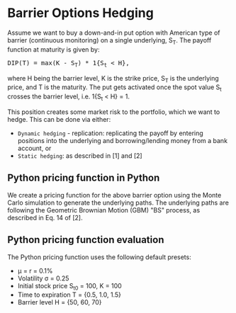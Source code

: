 # Barrier Options Hedging

Assume we want to buy a down-and-in put option with American type of barrier (continuous monitoring) on a single underlying, S<sub>T</sub>. The payoff function at maturity is given by:

<pre>
DIP(T) = max(K - S<sub>T</sub>) * 1{S<sub>t</sub> < H},
</pre>

where H being the barrier level, K is the strike price, S<sub>T</sub> is the underlying price, and T is the maturity. The put gets activated once the spot value S<sub>t</sub> crosses the barrier level, i.e. 1{S<sub>t</sub> < H} = 1.

This position creates some market risk to the portfolio, which we want to hedge. This can be done via either:

* `Dynamic hedging` - replication: replicating the payoff by entering positions into the underlying and borrowing/lending money from a bank account, or
* `Static hedging`: as described in [1] and [2]

## Python pricing function in Python

We create a pricing function for the above barrier option using the Monte Carlo simulation to generate the underlying paths. The underlying paths are following the Geometric Brownian Motion (GBM) "BS" process, as described in Eq. 14 of [2].

## Python pricing function evaluation

The Python pricing function uses the following default presets:

* µ = r = 0.1%
* Volatility σ = 0.25
* Initial stock price S<sub>t0</sub> = 100, K = 100
* Time to expiration T = {0.5, 1.0, 1.5}
* Barrier level H = {50, 60, 70}

